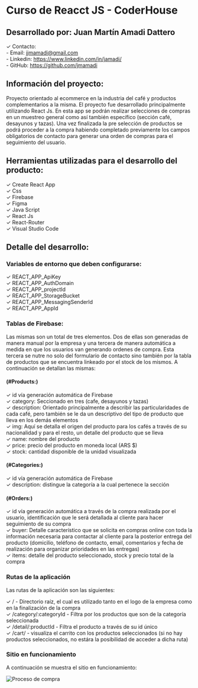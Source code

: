 # Curso de Reacct JS - CoderHouse

## Desarrollado por: Juan Martín Amadi Dattero

✓ Contacto:  
    - Email: jjmamadi@gmail.com  
    - Linkedin: https://www.linkedin.com/in/jamadi/  
    - GitHub: https://github.com/jmamadi  

## Información del proyecto:

Proyecto orientado al ecommerce en la industria del café y productos complementarios a la misma. El proyecto fue desarrollado principalmente utilizando React Js. En esta app se podrán realizar selecciones de compras en un muestreo general como así también específico (sección café, desayunos y tazas). Una vez finalizada la pre selección de productos se podrá proceder a la compra habiendo completado previamente los campos obligatorios de contacto para generar una orden de compras para el seguimiento del usuario.

## Herramientas utilizadas para el desarrollo del producto:

✓ Create React App  
✓ Css  
✓ Firebase  
✓ Figma  
✓ Java Script  
✓ React Js  
✓ React-Router  
✓ Visual Studio Code  

## Detalle del desarrollo:

### Variables de entorno que deben configurarse:

✓ REACT_APP_ApiKey  
✓ REACT_APP_AuthDomain  
✓ REACT_APP_projectId  
✓ REACT_APP_StorageBucket  
✓ REACT_APP_MessagingSenderId  
✓ REACT_APP_AppId  

### Tablas de Firebase:
Las mismas son un total de tres elementos. Dos de ellas son generadas de manera manual por la empresa y una tercera de manera automática a medida en que los usuarios van generando ordenes de compra. Esta tercera se nutre no solo del formulario de contacto sino también por la tabla de productos que se encuentra linkeado por el stock de los mismos. A continuación se detallan las mismas:

#### (#Products:)
✓ id vía generación automática de Firebase  
✓ category: Seccionado en tres (cafe, desayunos y tazas)  
✓ description: Orientado principalmente a describir las particularidades de cada café, pero también se le da un descriptivo del tipo de producto que lleva en los demás elementos  
✓ img: Aquí se detalla el origen del producto para los cafés a través de su nacionalidad y para el resto, un detalle del producto que se lleva  
✓ name: nombre del producto  
✓ price: precio del producto en moneda local (ARS $)  
✓ stock: cantidad disponible de la unidad visualizada  

#### (#Categories:)
✓ id vía generación automática de Firebase  
✓ description: distingue la categoría a la cual pertenece la sección  

#### (#Orders:)
✓ id vía generación automática a través de la compra realizada por el usuario, identificación que le será detallada al cliente para hacer seguimiento de su compra  
✓ buyer: Detalle característico que se solicita en compras online con toda la información necesaria para contactar al cliente para la posterior entrega del producto (domicilio, teléfono de contacto, email, comentarios y fecha de realización para organizar prioridades en las entregas)  
✓ items: detalle del producto seleccionado, stock y precio total de la compra  

### Rutas de la aplicación

Las rutas de la aplicación son las siguientes:

✓ / - Directorio raíz, el cual es utilizado tanto en el logo de la empresa como en la finalización de la compra  
✓ /category/:categoryId - Filtra por los productos que son de la categoría seleccionada  
✓ /detail/:productId - Filtra el producto a través de su id único  
✓ /cart/ - visualiza el carrito con los productos seleccionados (si no hay productos seleccionados, no estára la posibilidad de acceder a dicha ruta)  

### Sitio en funcionamiento

A continuación se muestra el sitio en funcionamiento:

![Proceso de compra](https://agiongrande.github.io/deautor-react/deautor/public/proceso.gif)